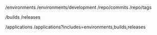 
/environments
/environments/development
/repo/commits
/repo/tags

/builds
/releases

/applications
/applications?includes=environments,builds,releases

    

